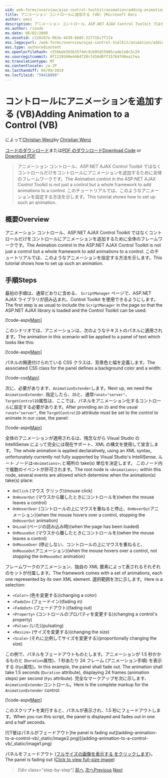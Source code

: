 ```yaml
---
uid: web-forms/overview/ajax-control-toolkit/animation/adding-animation-to-a-control-vb
title: アニメーション コントロールに追加する (VB) |Microsoft Docs
author: wenz
description: アニメーション コントロール、ASP.NET AJAX Control Toolkit ではなくコントロールだけをコントロールにアニメーションを追加するために全体のフレームワークです。 このチュートリアルではどのようにしています.
ms.author: riande
ms.date: 06/02/2008
ms.assetid: c120187e-963e-4439-bb85-32771bc7f1f4
msc.legacyurl: /web-forms/overview/ajax-control-toolkit/animation/adding-animation-to-a-control-vb
msc.type: authoredcontent
ms.openlocfilehash: c55bbeb383b15f4dc9cb95d25905cade1e8c5c29
ms.sourcegitcommit: 0f1119340e4464720cfd16d0ff15764746ea1fea
ms.translationtype: MT
ms.contentlocale: ja-JP
ms.lasthandoff: 04/09/2019
ms.locfileid: "59418899"
---
```

# <a name="adding-animation-to-a-control-vb"></a><span data-ttu-id="614c5-104">コントロールにアニメーションを追加する (VB)</span><span class="sxs-lookup"><span data-stu-id="614c5-104">Adding Animation to a Control (VB)</span></span>

<span data-ttu-id="614c5-105">によって[Christian Wenz](https://github.com/wenz)</span><span class="sxs-lookup"><span data-stu-id="614c5-105">by [Christian Wenz](https://github.com/wenz)</span></span>

<span data-ttu-id="614c5-106">[コードのダウンロード](http://download.microsoft.com/download/f/9/a/f9a26acd-8df4-4484-8a18-199e4598f411/Animation1.vb.zip)または[PDF のダウンロード](http://download.microsoft.com/download/6/7/1/6718d452-ff89-4d3f-a90e-c74ec2d636a3/animation1VB.pdf)</span><span class="sxs-lookup"><span data-stu-id="614c5-106">[Download Code](http://download.microsoft.com/download/f/9/a/f9a26acd-8df4-4484-8a18-199e4598f411/Animation1.vb.zip) or [Download PDF](http://download.microsoft.com/download/6/7/1/6718d452-ff89-4d3f-a90e-c74ec2d636a3/animation1VB.pdf)</span></span>

> <span data-ttu-id="614c5-107">アニメーション コントロール、ASP.NET AJAX Control Toolkit ではなくコントロールだけをコントロールにアニメーションを追加するために全体のフレームワークです。</span><span class="sxs-lookup"><span data-stu-id="614c5-107">The Animation control in the ASP.NET AJAX Control Toolkit is not just a control but a whole framework to add animations to a control.</span></span> <span data-ttu-id="614c5-108">このチュートリアルでは、このようなアニメーションを設定する方法を示します。</span><span class="sxs-lookup"><span data-stu-id="614c5-108">This tutorial shows how to set up such an animation.</span></span>


## <a name="overview"></a><span data-ttu-id="614c5-109">概要</span><span class="sxs-lookup"><span data-stu-id="614c5-109">Overview</span></span>

<span data-ttu-id="614c5-110">アニメーション コントロール、ASP.NET AJAX Control Toolkit ではなくコントロールだけをコントロールにアニメーションを追加するために全体のフレームワークです。</span><span class="sxs-lookup"><span data-stu-id="614c5-110">The Animation control in the ASP.NET AJAX Control Toolkit is not just a control but a whole framework to add animations to a control.</span></span> <span data-ttu-id="614c5-111">このチュートリアルでは、このようなアニメーションを設定する方法を示します。</span><span class="sxs-lookup"><span data-stu-id="614c5-111">This tutorial shows how to set up such an animation.</span></span>

## <a name="steps"></a><span data-ttu-id="614c5-112">手順</span><span class="sxs-lookup"><span data-stu-id="614c5-112">Steps</span></span>

<span data-ttu-id="614c5-113">最初の手順は、通常どおりに含める、 `ScriptManager`  ページで、ASP.NET AJAX ライブラリが読み込まれ、Control Toolkit を使用できるようにします。</span><span class="sxs-lookup"><span data-stu-id="614c5-113">The first step is as usual to include the `ScriptManager` in the page so that the ASP.NET AJAX library is loaded and the Control Toolkit can be used:</span></span>

[!code-aspx[Main](adding-animation-to-a-control-vb/samples/sample1.aspx)]

<span data-ttu-id="614c5-114">このシナリオでは、アニメーションは、次のようなテキストのパネルに適用されます。</span><span class="sxs-lookup"><span data-stu-id="614c5-114">The animation in this scenario will be applied to a panel of text which looks like this:</span></span>

[!code-aspx[Main](adding-animation-to-a-control-vb/samples/sample2.aspx)]

<span data-ttu-id="614c5-115">パネルの関連付けられている CSS クラスは、背景色と幅を定義します。</span><span class="sxs-lookup"><span data-stu-id="614c5-115">The associated CSS class for the panel defines a background color and a width:</span></span>

[!code-css[Main](adding-animation-to-a-control-vb/samples/sample3.css)]

<span data-ttu-id="614c5-116">次に、必要があります、`AnimationExtender`します。</span><span class="sxs-lookup"><span data-stu-id="614c5-116">Next up, we need the `AnimationExtender`.</span></span> <span data-ttu-id="614c5-117">指定したら、`ID`と、通常`runat="server"`、`TargetControlID`属性は、ここでは、パネルをアニメーション化するコントロールに設定する必要があります。</span><span class="sxs-lookup"><span data-stu-id="614c5-117">After providing an `ID` and the usual `runat="server"`, the `TargetControlID` attribute must be set to the control to animate in our case, the panel:</span></span>

[!code-aspx[Main](adding-animation-to-a-control-vb/samples/sample4.aspx)]

<span data-ttu-id="614c5-118">全体のアニメーションが適用されるは、残念ながら Visual Studio の IntelliSense によって完全には現在サポート、XML の構文を使用して宣言します。</span><span class="sxs-lookup"><span data-stu-id="614c5-118">The whole animation is applied declaratively, using an XML syntax, unfortunately currently not fully supported by Visual Studio's IntelliSense.</span></span> <span data-ttu-id="614c5-119">ルート ノードは`<Animations>;`と場所の take(s) 単位を決定します。 このノード内で複数のイベントが許可されます。</span><span class="sxs-lookup"><span data-stu-id="614c5-119">The root node is `<Animations>;` within this node, several events are allowed which determine when the animation(s) take(s) place:</span></span>

- `OnClick` <span data-ttu-id="614c5-120">(マウス クリック)</span><span class="sxs-lookup"><span data-stu-id="614c5-120">(mouse click)</span></span>
- `OnHoverOut` <span data-ttu-id="614c5-121">(マウスから離したときにコントロールを)</span><span class="sxs-lookup"><span data-stu-id="614c5-121">(when the mouse leaves a control)</span></span>
- `OnHoverOver` <span data-ttu-id="614c5-122">(コントロールの上にマウスを重ねると停止、`OnHoverOut`アニメーション)</span><span class="sxs-lookup"><span data-stu-id="614c5-122">(when the mouse hovers over a control, stopping the `OnHoverOut` animation)</span></span>
- `OnLoad` <span data-ttu-id="614c5-123">(ページの読み込み時)</span><span class="sxs-lookup"><span data-stu-id="614c5-123">(when the page has been loaded)</span></span>
- `OnMouseOut` <span data-ttu-id="614c5-124">(マウスから離したときにコントロールを)</span><span class="sxs-lookup"><span data-stu-id="614c5-124">(when the mouse leaves a control)</span></span>
- `OnMouseOver` <span data-ttu-id="614c5-125">(停止しない、コントロールの上にマウスを重ねると、`OnMouseOut`アニメーション)</span><span class="sxs-lookup"><span data-stu-id="614c5-125">(when the mouse hovers over a control, not stopping the `OnMouseOut` animation)</span></span>

<span data-ttu-id="614c5-126">フレームワークのアニメーション、独自の XML 要素によって表されるそれぞれのセットが付属します。</span><span class="sxs-lookup"><span data-stu-id="614c5-126">The framework comes with a set of animations, each one represented by its own XML element.</span></span> <span data-ttu-id="614c5-127">選択範囲を次に示します。</span><span class="sxs-lookup"><span data-stu-id="614c5-127">Here is a selection:</span></span>

- `<Color>` <span data-ttu-id="614c5-128">(色を変更する)</span><span class="sxs-lookup"><span data-stu-id="614c5-128">(changing a color)</span></span>
- `<FadeIn>` <span data-ttu-id="614c5-129">(フェードイン)</span><span class="sxs-lookup"><span data-stu-id="614c5-129">(fading in)</span></span>
- `<FadeOut>` <span data-ttu-id="614c5-130">(フェードアウト)</span><span class="sxs-lookup"><span data-stu-id="614c5-130">(fading out)</span></span>
- `<Property>` <span data-ttu-id="614c5-131">(コントロールのプロパティを変更する)</span><span class="sxs-lookup"><span data-stu-id="614c5-131">(changing a control's property)</span></span>
- `<Pulse>` <span data-ttu-id="614c5-132">(いた)</span><span class="sxs-lookup"><span data-stu-id="614c5-132">(pulsating)</span></span>
- `<Resize>` <span data-ttu-id="614c5-133">(サイズを変更する)</span><span class="sxs-lookup"><span data-stu-id="614c5-133">(changing the size)</span></span>
- `<Scale>` <span data-ttu-id="614c5-134">(それに比例してサイズを変更する)</span><span class="sxs-lookup"><span data-stu-id="614c5-134">(proportionally changing the size)</span></span>

<span data-ttu-id="614c5-135">この例で、パネルをフェードアウトものとします。アニメーションが 1.5 秒かかるものと (`Duration`属性)、1 秒あたり 24 フレーム (アニメーション手順) を表示する (`Fps`属性)。</span><span class="sxs-lookup"><span data-stu-id="614c5-135">In this example, the panel shall fade out. The animation shall take 1.5 seconds (`Duration` attribute), displaying 24 frames (animation steps) per second (`Fps` attribute).</span></span> <span data-ttu-id="614c5-136">完全なマークアップを次に示します、`AnimationExtender`コントロール。</span><span class="sxs-lookup"><span data-stu-id="614c5-136">Here is the complete markup for the `AnimationExtender` control:</span></span>

[!code-aspx[Main](adding-animation-to-a-control-vb/samples/sample5.aspx)]

<span data-ttu-id="614c5-137">このスクリプトを実行すると、パネルが表示され、1.5 秒にフェードアウトします。</span><span class="sxs-lookup"><span data-stu-id="614c5-137">When you run this script, the panel is displayed and fades out in one and a half seconds.</span></span>


[![T<span data-ttu-id="614c5-138">彼はパネルがフェードアウト]</span><span class="sxs-lookup"><span data-stu-id="614c5-138">he panel is fading out]</span></span>(adding-animation-to-a-control-vb/_static/image2.png)](adding-animation-to-a-control-vb/_static/image1.png)

<span data-ttu-id="614c5-139">パネルをフェードアウト ([フルサイズの画像を表示する をクリックします](adding-animation-to-a-control-vb/_static/image3.png))。</span><span class="sxs-lookup"><span data-stu-id="614c5-139">The panel is fading out ([Click to view full-size image](adding-animation-to-a-control-vb/_static/image3.png))</span></span>

> [!div class="step-by-step"]
> <span data-ttu-id="614c5-140">[前へ](dynamically-controlling-updatepanel-animations-cs.md)
> [次へ](executing-several-animations-at-the-same-time-vb.md)</span><span class="sxs-lookup"><span data-stu-id="614c5-140">[Previous](dynamically-controlling-updatepanel-animations-cs.md)
[Next](executing-several-animations-at-the-same-time-vb.md)</span></span>
